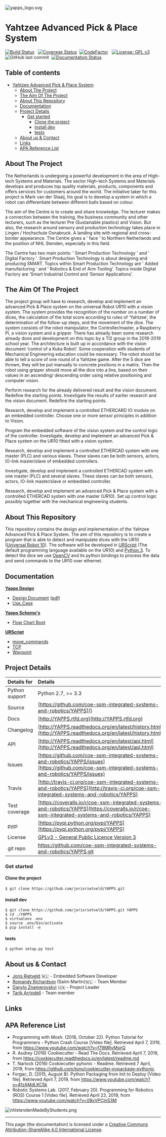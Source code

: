 ![yapps_logo.svg](Resources/images/logos/yapps_logo.svg)
# Yahtzee Advanced Pick &amp; Place System

[![Build Status](https://travis-ci.org/coe-ssm-integrated-systems-and-robotics/YAPPS.svg?branch=master)](https://travis-ci.org/coe-ssm-integrated-systems-and-robotics/YAPPS) &nbsp;
[![Coverage Status](https://coveralls.io/repos/github/coe-ssm-integrated-systems-and-robotics/YAPPS/badge.svg?branch=master)](https://coveralls.io/github/coe-ssm-integrated-systems-and-robotics/YAPPS?branch=master)&nbsp;
[![CodeFactor](https://www.codefactor.io/repository/github/coe-ssm-integrated-systems-and-robotics/yapps/badge)](https://www.codefactor.io/repository/github/coe-ssm-integrated-systems-and-robotics/yapps) &nbsp;
[![License: GPL v3](https://img.shields.io/badge/License-GPL%20v3-blue.svg)](LICENSE) &nbsp;
![GitHub last commit](https://img.shields.io/github/last-commit/coe-ssm-integrated-systems-and-robotics/YAPPS.svg)&nbsp;
[![Documentation Status](https://readthedocs.org/projects/yapps/badge/?version=latest)](https://yapps.readthedocs.io/en/latest/?badge=latest)


[TOC]: # "Table of contents"

## Table of contents
- [Yahtzee Advanced Pick &amp; Place System](#yahtzee-advanced-pick--place-system)
    - [About The Project](#about-the-project)
    - [The Aim Of The Project](#the-aim-of-the-project)
    - [About This Repository](#about-this-repository)
    - [Documentation](#documentation)
    - [Project Details](#project-details)
        - [Get started](#get-started)
            - [Clone the project](#clone-the-project)
            - [install dev](#install-dev)
            - [tests](#tests)
    - [About us & Contact](#about-us--contact)
    - [Links](#links)
    - [APA Reference List](#apa-reference-list)

## About The Project
The Netherlands is undergoing a powerful development in the area of High-tech Systems and
Materials. The sector High-tech Systems and Materials develops and produces top quality materials, products, components and offers services for customers around the world. The initiative taker for this project is Mark van der Staaij, his goal is to develop a system in which a robot can differentiate between different balls based on colour.

The aim of the Centre is to create and share knowledge. The lecturer makes a connection between the training, the business community and other lecturers, such as the lecturer Pre (Sustainable plastics) and Vision. But also, the research around sensory and production technology takes place in Lingen / Hochschule Osnabruck. A landing site with regional and cross-border appearance. The Centre gives a ' face ' to Northern Netherlands and the position of NHL Stenden, especially in this field.

The Centre has two main points: ' Smart Production Technology ' and ' Digital Factory '. Smart Production Technology is about designing and producing SMART. Topics within Smart Production Technology are ' Added manufacturing ' and ' Robotics & End of Arm Tooling’. Topics inside Digital Factory are ‘Smart Industrial Control and ‘Sensor Applications’.

## The Aim Of The Project
The project group will have to research, develop and implement an advanced Pick & Place system on the universal Robot UR10 with a vision system. The system provides the recognition of the number on a number of dices, the calculation of the total score according to rules of ‘Yahtzee’, the determination of the follow-up steps, and the movement of the dice. The system consists of the robot manipulator, the Controller/master, a Raspberry Pi, a vision system and a gripper. There has already been some research already done and development on this topic by a TI2 group in the 2018-2019 school year. The architecture is built up in accordance with the vision document ‘control of a Kuka Robot’. Some cooperation with students of Mechanical Engineering education could be necessary.
The robot should be able to tell a score of one round of a Yahtzee game. After the 5 dice are thrown, they will be put manually to concrete positions in a matrix. Then the robot using gripper should move all the dice into a line, based on their values in an ascending/ descending order using relative positioning and computer vision.

Perform research for the already delivered result and the vision document. Redefine the starting points. Investigate the results of earlier research and the vision document. Redefine the starting points.

Research, develop and implement a controlled ETHERCARD IO module on an embedded controller. Choose one or more sensor principles in addition to Vision.

Program the embedded software of the vision system and the control logic of the controller.
Investigate, develop and implement an advanced Pick & Place system on the UR10 fitted with a vision system.

Research, develop and implement a controlled ETHERCAD system with one master (PLC) and various slaves. These slaves can be both sensors, actors, IO-link master/slave of embedded controllers.

Investigate, develop and implement a controlled ETHERCAD system with one master (PLC) and several slaves. These slaves can be both sensors, actors, IO-link master/slave or embedded controller.

Research, develop and implement an advanced Pick & Place system with a controlled ETHERCAD system with one master (UR10). Set up control logic possibly together with the mechanical engineering students.

## About This Repository
This repository contains the design and implementation of the Yahtzee Advanced Pick & Place System. The aim of this repository is to create a program that is able to detect and manipulate dices with the UR10 ([Universal Robot 10](https://www.universal-robots.com/nl/producten/ur10-robot/)). The software will be developed in [URScript]() (The default programming language available on the UR10) and [Python 3](https://docs.python.org/3/). To detect the dice we use [OpenCV]() and its python bindings to process the data and send commands to the UR10 over ethernet.

## Documentation
[**Yapps Design**](Documentation/Design)
   - [Design Document](Documentation/Design/design_document_v1.0.1.md)  ([pdf](Documentation/Design/Design%20Document%20v1.0.0.pdf))
- [Use_Case](Documentation/Design/Use_Case.md)

[**Yapps Scheme's**](Documentation/Schemes)
- [Flow Chart Boot](Documentation/Schemes/Flow_Chart_01_Boot.svg)

[**URScript**](Documentation/URScript)
- [move_commands](Documentation/URScript/move_commands.md)
- [TCP](Documentation/URScript/TCP.md)
- [Waypoint](Documentation/URScript/Waypoint.md)
## Project Details

| Details for    | Details                                                                                                                                            |
|:---------------|:---------------------------------------------------------------------------------------------------------------------------------------------------|
| Python support | Python 2.7, >= 3.3                                                                                                                                 |
| Source         | [https://github.com/coe-ssm-integrated-systems-and-robotics/YAPPS]()                                                                               |
| Docs           | [http://YAPPS.rtfd.org](http://YAPPS.rtfd.org)                                                                                                                          |
| Changelog      | [http://YAPPS.readthedocs.org/en/latest/history.html](http://YAPPS.readthedocs.org/en/latest/history.html)                                         |
| API            | [http://YAPPS.readthedocs.org/en/latest/api.html](http://YAPPS.readthedocs.org/en/latest/api.html)                                                 |
| Issues         | [https://github.com/coe-ssm-integrated-systems-and-robotics/YAPPS/issues](https://github.com/coe-ssm-integrated-systems-and-robotics/YAPPS/issues) |
| Travis         | [http://travis-ci.org/coe-ssm-integrated-systems-and-robotics/YAPPS](http://travis-ci.org/coe-ssm-integrated-systems-and-robotics/YAPPS)           |
| Test coverage  | [https://coveralls.io/r/coe-ssm-integrated-systems-and-robotics/YAPPS](https://coveralls.io/r/coe-ssm-integrated-systems-and-robotics/YAPPS)       |
| pypi           | [https://pypi.python.org/pypi/YAPPS](https://pypi.python.org/pypi/YAPPS)                                                                           |
| License        | [GPLv3 - General Public Licence Version 3](LICENCE)                                                                                                |
| git repo       | https://github.com/coe-ssm-integrated-systems-and-robotics/YAPPS.git                                                                               |

### Get started
#### Clone the project
```console
$ git clone https://github.com/jorisrietveld/YAPPS.git
```

#### install dev
```console
$ git clone https://github.com/jorisrietveld/YAPPS.git YAPPS
$ cd ./YAPPS
$ virtualenv .env
$ source .env/bin/activate
$ pip install -e
```

#### tests
```console
$ python setup.py test
```

## About us & Contact

- [Joris Rietveld](https://github.com/jorisrietveld) :netherlands: - Embedded Software Developer
- [Romandy Richardson](mailto:romandy.richardson@student.stenden.com) (Saint-Martin):netherlands:  - Team Member
- [Danylo Znamerovskyi](mailto:danylo.znamerovskyi@student.stenden.com) :ukraine: - Project Leader
- [Tarik Arrindell](mailto:tarik.arrindell@student.stenden.com) - Team member


## Links

## APA Reference List
- Programming with Mosh. (2018, October 22). Python Tutorial for Programmers - Python Crash Course \[Video file\]. Retrieved April 7, 2019, from https://www.youtube.com/watch?v=f79MRyMsjrQ
- R. Audrey (2016) Cookiecutter - Read The Docs. Retrieved April 7, 2019, from https://cookiecutter.readthedocs.io/en/latest/readme.md
- T. Narlock (2016) Cookiecutter pyhonic - Readme. Retrieved 7 April, 2019, from https://github.com/tony/cookiecutter-pypackage-pythonic
- Forgac, D. (2015, August 8). Python Packaging from Init to Deploy \[Video file\]. Retrieved April 7, 2019, from https://www.youtube.com/watch?v=4fzAMdLKC5k
- Robotic Systems Lab. (2017, February 20). Programming for Robotics (ROS) Course 1 \[Video file\]. Retrieved April 23, 2019, from https://www.youtube.com/watch?v=0BxVPCInS3M


![nhlstendenMadeByStudents.png](Resources/images/logos/nhlstendenMadeByStudents.png)

<hr>
This page (the documentation) is licensed under a <a rel="license" href="http://creativecommons.org/licenses/by-sa/4.0/">Creative Commons Attribution-ShareAlike 4.0 International License</a>.


